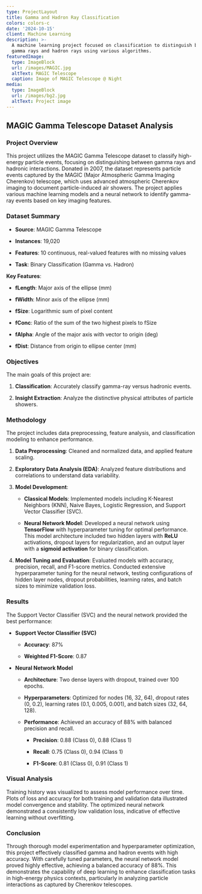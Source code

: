 ```yaml
---
type: ProjectLayout
title: Gamma and Hadron Ray Classification
colors: colors-c
date: '2024-10-15'
client: Machine Learning
description: >-
  A machine learning project focused on classification to distinguish between
  gamma rays and hadron rays using various algorithms.
featuredImage:
  type: ImageBlock
  url: /images/MAGIC.jpg
  altText: MAGIC Telescope
  caption: Image of MAGIC Telescope @ Night
media:
  type: ImageBlock
  url: /images/bg2.jpg
  altText: Project image
---
```

## **MAGIC Gamma Telescope Dataset Analysis**

### **Project Overview**

This project utilizes the MAGIC Gamma Telescope dataset to classify high-energy particle events, focusing on distinguishing between gamma rays and hadronic interactions. Donated in 2007, the dataset represents particle events captured by the MAGIC (Major Atmospheric Gamma Imaging Cherenkov) telescope, which uses advanced atmospheric Cherenkov imaging to document particle-induced air showers. The project applies various machine learning models and a neural network to identify gamma-ray events based on key imaging features.

### **Dataset Summary**

*   **Source**: MAGIC Gamma Telescope

*   **Instances**: 19,020

*   **Features**: 10 continuous, real-valued features with no missing values

*   **Task**: Binary Classification (Gamma vs. Hadron)

**Key Features**:

*   **fLength**: Major axis of the ellipse (mm)

*   **fWidth**: Minor axis of the ellipse (mm)

*   **fSize**: Logarithmic sum of pixel content

*   **fConc**: Ratio of the sum of the two highest pixels to fSize

*   **fAlpha**: Angle of the major axis with vector to origin (deg)

*   **fDist**: Distance from origin to ellipse center (mm)

### **Objectives**

The main goals of this project are:

1.  **Classification**: Accurately classify gamma-ray versus hadronic events.

2.  **Insight Extraction**: Analyze the distinctive physical attributes of particle showers.

### **Methodology**

The project includes data preprocessing, feature analysis, and classification modeling to enhance performance.

1.  **Data Preprocessing**: Cleaned and normalized data, and applied feature scaling.

2.  **Exploratory Data Analysis (EDA)**: Analyzed feature distributions and correlations to understand data variability.

3.  **Model Development**:

    *   **Classical Models**: Implemented models including K-Nearest Neighbors (KNN), Naive Bayes, Logistic Regression, and Support Vector Classifier (SVC).

    *   **Neural Network Model**: Developed a neural network using **TensorFlow** with hyperparameter tuning for optimal performance. This model architecture included two hidden layers with **ReLU** activations, dropout layers for regularization, and an output layer with a **sigmoid activation** for binary classification.

4.  **Model Tuning and Evaluation**: Evaluated models with accuracy, precision, recall, and F1-score metrics. Conducted extensive hyperparameter tuning for the neural network, testing configurations of hidden layer nodes, dropout probabilities, learning rates, and batch sizes to minimize validation loss.

### **Results**

The Support Vector Classifier (SVC) and the neural network provided the best performance:

*   **Support Vector Classifier (SVC)**

    *   **Accuracy**: 87%

    *   **Weighted F1-Score**: 0.87

*   **Neural Network Model**

    *   **Architecture**: Two dense layers with dropout, trained over 100 epochs.

    *   **Hyperparameters**: Optimized for nodes (16, 32, 64), dropout rates (0, 0.2), learning rates (0.1, 0.005, 0.001), and batch sizes (32, 64, 128).

    *   **Performance**: Achieved an accuracy of 88% with balanced precision and recall.

        *   **Precision**: 0.88 (Class 0), 0.88 (Class 1)

        *   **Recall**: 0.75 (Class 0), 0.94 (Class 1)

        *   **F1-Score**: 0.81 (Class 0), 0.91 (Class 1)

### **Visual Analysis**

Training history was visualized to assess model performance over time. Plots of loss and accuracy for both training and validation data illustrated model convergence and stability. The optimized neural network demonstrated a consistently low validation loss, indicative of effective learning without overfitting.

### **Conclusion**

Through thorough model experimentation and hyperparameter optimization, this project effectively classified gamma and hadron events with high accuracy. With carefully tuned parameters, the neural network model proved highly effective, achieving a balanced accuracy of 88%. This demonstrates the capability of deep learning to enhance classification tasks in high-energy physics contexts, particularly in analyzing particle interactions as captured by Cherenkov telescopes.





